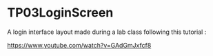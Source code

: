 # TP03LoginScreen
A login interface layout made during a lab class following this tutorial :

https://www.youtube.com/watch?v=GAdGmJxfcf8

